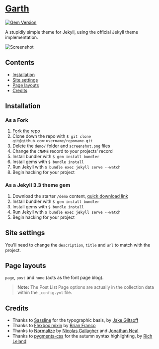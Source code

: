 # [Garth](https://garth.darn.es/)
[![Gem Version](https://badge.fury.io/rb/garth-jekyll-theme.svg)](https://badge.fury.io/rb/garth-jekyll-theme)

A stupidly simple theme for Jekyll, using the official Jekyll theme implementation.

![Screenshot](https://raw.githubusercontent.com/daviddarnes/garth-jekyll-theme/master/screenshot.png)

## Contents
- [Installation](#installation)
- [Site settings](#site-settings)
- [Page layouts](#page-layouts)
- [Credits](#credits)

## Installation

### As a Fork

1. [Fork the repo](https://github.com/daviddarnes/garth-jekyll-theme#fork-destination-box)
2. Clone down the repo with `$ git clone git@github.com:username/reponame.git`
3. Delete the `demo/` folder and `screenshot.png` files
4. Change the `CNAME` record to your projects' record
5. Install bundler with `$ gem install bundler`
6. Install gems with `$ bundle install`
7. Run Jekyll with `$ bundle exec jekyll serve --watch`
8. Begin hacking for your project

### As a Jekyll 3.3 theme gem

1. Download the starter `/demo` content, [quick download link](https://minhaskamal.github.io/DownGit/#/home?url=https://github.com/daviddarnes/garth-jekyll-theme/tree/master/demo)
2. Install bundler with `$ gem install bundler`
3. Install gems with `$ bundle install`
4. Run Jekyll with `$ bundle exec jekyll serve --watch`
5. Begin hacking for your project

## Site settings

You'll need to change the `description`, `title` and `url` to match with the project.

## Page layouts

`page`, `post` and `home` (acts as the font page blog).

> **Note:** The Post List Page options are actually in the collection data within the `_config.yml` file.

## Credits

- Thanks to [Sassline](https://sassline.com/) for the typographic basis, by [Jake Giltsoff](https://twitter.com/jakegiltsoff)
- Thanks to [Flexbox mixin](https://github.com/mastastealth/sass-flex-mixin) by [Brian Franco](https://twitter.com/brianfranco)
- Thanks to [Normalize](https://necolas.github.io/normalize.css/) by [Nicolas Gallagher](https://twitter.com/necolas) and [Jonathan Neal](https://twitter.com/jon_neal).
- Thanks to [pygments-css](http://richleland.github.io/pygments-css/) for the autumn syntax highlighting, by [Rich Leland](https://twitter.com/richleland)

